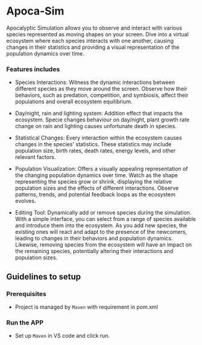 # Apoca-Sim
Apocalyptic Simulation allows you to observe and interact with various species represented as moving shapes on your screen. Dive into a virtual ecosystem where each species interacts with one another, causing changes in their statistics and providing a visual representation of the population dynamics over time.

### Features includes

+ Species Interactions: Witness the dynamic interactions between different species as they move around the screen. Observe how their behaviors, such as predation, competition, and symbiosis, affect their populations and overall ecosystem equilibrium.

+ Day/night, rain and lighting system: Addition effect that impacts the ecosystem. Specie changes behaviour on day/night, plant growth rate change on rain and lighting causes unfortunate death in species. 

+ Statistical Changes: Every interaction within the ecosystem causes changes in the species' statistics. These statistics may include population size, birth rates, death rates, energy levels, and other relevant factors.

+ Population Visualization: Offers a visually appealing representation of the changing population dynamics over time. Watch as the shape representing the species grow or shrink, displaying the relative population sizes and the effects of different interactions. Observe patterns, trends, and potential feedback loops as the ecosystem evolves.

+ Editing Tool: Dynamically add or remove species during the simulation. With a simple interface, you can select from a range of species available and introduce them into the ecosystem. As you add new species, the existing ones will react and adapt to the presence of the newcomers, leading to changes in their behaviors and population dynamics. Likewise, removing species from the ecosystem will have an impact on the remaining species, potentially altering their interactions and population sizes.

## Guidelines to setup

### Prerequisites

- Project is managed by `Maven` with requirement in pom.xml

### Run the APP

- Set up `Maven` in VS code and click run.
